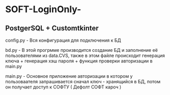 # SOFT-LoginOnly-
## PostgerSQL + Customtkinter

<p>config.py - Вся конфигурация для подключения к БД<p>
<p>bd.py - В этой прогрмме производится создание БД и заполнение её пользователями из data.CVS, также в этом файле происходит генерация ключа + генерация хэш пароля + функция проверки авторизации в main.py<p>
<p>main.py - Основное приложение авторизации в котором у пользоваателя запрашивается сначал ключ - хранящийся в БД, потом он получает доступ к СОФТУ ( Дефолт СОФТ кароч )<p>
